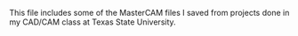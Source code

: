 This file includes some of the MasterCAM files I saved from projects done in my CAD/CAM class at Texas State University.
